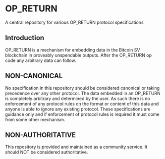 # OP_RETURN
A central repository for various OP_RETURN protocol specifications

## Introduction

OP_RETURN is a mechanism for embedding data in the Bitcoin SV blockchain in proveably unspendable outputs.  After the OP_RETURN op code any arbitrary data can follow.

## NON-CANONICAL

No specification in this repository should be considered canonical or taking precedence over any other protocol.  The data embedded in an OP_RETURN is completely arbitrary and determined by the user.  As such there is no enforcement of any protocol rules on the format or content of this data and anyone is able to ignore any existing protocol.  These specifications are guidance only and if enforcement of protocol rules is required it must come from some other mechanism.

## NON-AUTHORITATIVE

This repository is provided and maintained as a community service.  It should NOT be considered authoritative. 

